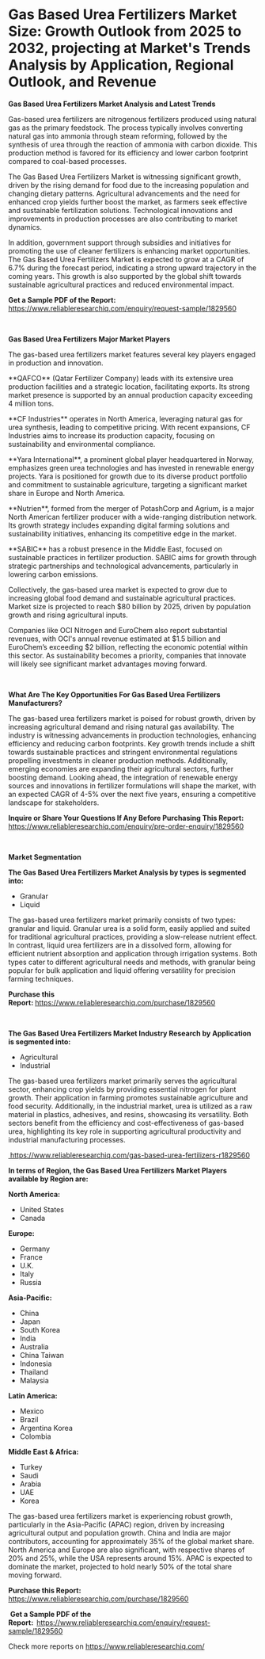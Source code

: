 <p><h1>Gas Based Urea Fertilizers Market Size: Growth Outlook from 2025 to 2032, projecting at Market's Trends Analysis by Application, Regional Outlook, and Revenue</h1></p><p><strong>Gas Based Urea Fertilizers Market Analysis and Latest Trends</strong></p>
<p><p>Gas-based urea fertilizers are nitrogenous fertilizers produced using natural gas as the primary feedstock. The process typically involves converting natural gas into ammonia through steam reforming, followed by the synthesis of urea through the reaction of ammonia with carbon dioxide. This production method is favored for its efficiency and lower carbon footprint compared to coal-based processes.</p><p>The Gas Based Urea Fertilizers Market is witnessing significant growth, driven by the rising demand for food due to the increasing population and changing dietary patterns. Agricultural advancements and the need for enhanced crop yields further boost the market, as farmers seek effective and sustainable fertilization solutions. Technological innovations and improvements in production processes are also contributing to market dynamics. </p><p>In addition, government support through subsidies and initiatives for promoting the use of cleaner fertilizers is enhancing market opportunities. The Gas Based Urea Fertilizers Market is expected to grow at a CAGR of 6.7% during the forecast period, indicating a strong upward trajectory in the coming years. This growth is also supported by the global shift towards sustainable agricultural practices and reduced environmental impact.</p></p>
<p><strong>Get a Sample PDF of the Report:&nbsp;</strong> <a href="https://www.reliableresearchiq.com/enquiry/request-sample/1829560?utm_campaign=3136&utm_medium=2&utm_source=Github&utm_content=ia&utm_term=30032025&utm_id=gas-based-urea-fertilizers">https://www.reliableresearchiq.com/enquiry/request-sample/1829560</a></p>
<p>&nbsp;</p>
<p><strong>Gas Based Urea Fertilizers Major Market Players</strong></p>
<p><p>The gas-based urea fertilizers market features several key players engaged in production and innovation. </p><p>**QAFCO** (Qatar Fertilizer Company) leads with its extensive urea production facilities and a strategic location, facilitating exports. Its strong market presence is supported by an annual production capacity exceeding 4 million tons.</p><p>**CF Industries** operates in North America, leveraging natural gas for urea synthesis, leading to competitive pricing. With recent expansions, CF Industries aims to increase its production capacity, focusing on sustainability and environmental compliance.</p><p>**Yara International**, a prominent global player headquartered in Norway, emphasizes green urea technologies and has invested in renewable energy projects. Yara is positioned for growth due to its diverse product portfolio and commitment to sustainable agriculture, targeting a significant market share in Europe and North America.</p><p>**Nutrien**, formed from the merger of PotashCorp and Agrium, is a major North American fertilizer producer with a wide-ranging distribution network. Its growth strategy includes expanding digital farming solutions and sustainability initiatives, enhancing its competitive edge in the market.</p><p>**SABIC** has a robust presence in the Middle East, focused on sustainable practices in fertilizer production. SABIC aims for growth through strategic partnerships and technological advancements, particularly in lowering carbon emissions.</p><p>Collectively, the gas-based urea market is expected to grow due to increasing global food demand and sustainable agricultural practices. Market size is projected to reach $80 billion by 2025, driven by population growth and rising agricultural inputs.</p><p>Companies like OCI Nitrogen and EuroChem also report substantial revenues, with OCI's annual revenue estimated at $1.5 billion and EuroChem’s exceeding $2 billion, reflecting the economic potential within this sector. As sustainability becomes a priority, companies that innovate will likely see significant market advantages moving forward.</p></p>
<p>&nbsp;</p>
<p><strong>What Are The Key Opportunities For Gas Based Urea Fertilizers Manufacturers?</strong></p>
<p><p>The gas-based urea fertilizers market is poised for robust growth, driven by increasing agricultural demand and rising natural gas availability. The industry is witnessing advancements in production technologies, enhancing efficiency and reducing carbon footprints. Key growth trends include a shift towards sustainable practices and stringent environmental regulations propelling investments in cleaner production methods. Additionally, emerging economies are expanding their agricultural sectors, further boosting demand. Looking ahead, the integration of renewable energy sources and innovations in fertilizer formulations will shape the market, with an expected CAGR of 4-5% over the next five years, ensuring a competitive landscape for stakeholders.</p></p>
<p><strong>Inquire or Share Your Questions If Any Before Purchasing This Report:</strong> <a href="https://www.reliableresearchiq.com/enquiry/pre-order-enquiry/1829560?utm_campaign=3136&utm_medium=2&utm_source=Github&utm_content=ia&utm_term=30032025&utm_id=gas-based-urea-fertilizers">https://www.reliableresearchiq.com/enquiry/pre-order-enquiry/1829560</a></p>
<p>&nbsp;</p>
<p><strong>Market Segmentation</strong></p>
<p><strong>The Gas Based Urea Fertilizers Market Analysis by types is segmented into:</strong></p>
<p><ul><li>Granular</li><li>Liquid</li></ul></p>
<p><p>The gas-based urea fertilizers market primarily consists of two types: granular and liquid. Granular urea is a solid form, easily applied and suited for traditional agricultural practices, providing a slow-release nutrient effect. In contrast, liquid urea fertilizers are in a dissolved form, allowing for efficient nutrient absorption and application through irrigation systems. Both types cater to different agricultural needs and methods, with granular being popular for bulk application and liquid offering versatility for precision farming techniques.</p></p>
<p><strong>Purchase this Report:&nbsp;</strong><a href="https://www.reliableresearchiq.com/purchase/1829560?utm_campaign=3136&utm_medium=2&utm_source=Github&utm_content=ia&utm_term=30032025&utm_id=gas-based-urea-fertilizers">https://www.reliableresearchiq.com/purchase/1829560</a></p>
<p>&nbsp;</p>
<p><strong>The Gas Based Urea Fertilizers Market Industry Research by Application is segmented into:</strong></p>
<p><ul><li>Agricultural</li><li>Industrial</li></ul></p>
<p><p>The gas-based urea fertilizers market primarily serves the agricultural sector, enhancing crop yields by providing essential nitrogen for plant growth. Their application in farming promotes sustainable agriculture and food security. Additionally, in the industrial market, urea is utilized as a raw material in plastics, adhesives, and resins, showcasing its versatility. Both sectors benefit from the efficiency and cost-effectiveness of gas-based urea, highlighting its key role in supporting agricultural productivity and industrial manufacturing processes.</p></p>
<p><a href="https://www.reliableresearchiq.com/gas-based-urea-fertilizers-r1829560?utm_campaign=3136&utm_medium=2&utm_source=Github&utm_content=ia&utm_term=30032025&utm_id=gas-based-urea-fertilizers">&nbsp;https://www.reliableresearchiq.com/gas-based-urea-fertilizers-r1829560</a></p>
<p><strong>In terms of Region, the Gas Based Urea Fertilizers Market Players available by Region are:</strong></p>
<p>
    <p> <strong> North America: </strong>
        <ul>
            <li>United States</li>
            <li>Canada</li>
        </ul>
        </p> 
    <p> <strong> Europe: </strong>
        <ul>
            <li>Germany</li>
            <li>France</li>
            <li>U.K.</li>
            <li>Italy</li>
            <li>Russia</li>
        </ul>
        </p> 
    <p> <strong> Asia-Pacific: </strong>
        <ul>
            <li>China</li>
            <li>Japan</li>
            <li>South Korea</li>
            <li>India</li>
            <li>Australia</li>
            <li>China Taiwan</li>
            <li>Indonesia</li>
            <li>Thailand</li>
            <li>Malaysia</li>
        </ul>
        </p> 
    <p> <strong> Latin America: </strong>
        <ul>
            <li>Mexico</li>
            <li>Brazil</li>
            <li>Argentina Korea</li>
            <li>Colombia</li>
        </ul>
        </p> 
    <p> <strong> Middle East & Africa: </strong>
        <ul>
            <li>Turkey</li>
            <li>Saudi</li>
            <li>Arabia</li>
            <li>UAE</li>
            <li>Korea</li>
        </ul>
    </p>
    </p>
<p><p>The gas-based urea fertilizers market is experiencing robust growth, particularly in the Asia-Pacific (APAC) region, driven by increasing agricultural output and population growth. China and India are major contributors, accounting for approximately 35% of the global market share. North America and Europe are also significant, with respective shares of 20% and 25%, while the USA represents around 15%. APAC is expected to dominate the market, projected to hold nearly 50% of the total share moving forward.</p></p>
<p><strong>Purchase this Report: </strong><a href="https://www.reliableresearchiq.com/purchase/1829560?utm_campaign=3136&utm_medium=2&utm_source=Github&utm_content=ia&utm_term=30032025&utm_id=gas-based-urea-fertilizers">https://www.reliableresearchiq.com/purchase/1829560</a></p>
<p>&nbsp;<strong>Get a Sample PDF of the Report:&nbsp;&nbsp;</strong><a href="https://www.reliableresearchiq.com/enquiry/request-sample/1829560?utm_campaign=3136&utm_medium=2&utm_source=Github&utm_content=ia&utm_term=30032025&utm_id=gas-based-urea-fertilizers">https://www.reliableresearchiq.com/enquiry/request-sample/1829560</a></p>
<p><strong></strong></p>
<p>Check more reports on <a href="https://www.reliableresearchiq.com/?utm_campaign=3136&utm_medium=2&utm_source=Github&utm_content=ia&utm_term=30032025&utm_id=gas-based-urea-fertilizers">https://www.reliableresearchiq.com/</a></p>